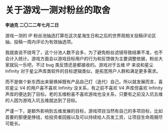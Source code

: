 # 关于游戏一测对粉丝的取舍
**李迪克	二〇二二年七月二日**

游戏一测的 IP 粉丝池抽选打算在这次星海生日和之后的世界观相关投稿评论区抽，投稿一周内评论为有效抽选项。

我就直说不绕弯了，这个分池人数不会多，为了避免粉丝滤镜导致结果不准，也不会计入统计。游戏方面会以游戏目标用户的行为和反馈做为主要调整依据，粉丝大家就玩一乐吧，不过 bug 类反馈还是都接收的。游戏对于五维 IP 来说和星尘Infinity 对于星尘声库类软件的目标逻辑类似，是拓宽用户人群和满足更多需求。

而不是做个新东西出来替换掉既有产品自己打（迭代）自己。所以就发展而言，喜欢星尘 V4 的用户喜不喜欢 Infinity 没关系，有之前不喜欢 V4 声库但喜欢 Infinity 声库的便达到了目标。老的五维粉喜不喜欢游戏也没关系，只要有之前没入坑五维的人因为游戏入坑五维就达到了目标。

严谨一下，是额外影响到五维发展的目标，游戏项目当然有自己的多项目标，比如首要的那便是挣钱，给投资者回报以及可以持续给人员发工资，让项目生命周期尽可能长。
